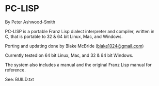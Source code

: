 
PC-LISP
=======

By Peter Ashwood-Smith

PC-LISP is a portable Franz Lisp dialect interpreter and compiler,
written in C, that is portable to 32 & 64 bit Linux, Mac, and Windows.

Porting and updating done by Blake McBride (blake1024@gmail.com)

Currently tested on 64 bit Linux, Mac, and 32 & 64 bit Windows.

The system also includes a manual and the original Franz Lisp manual
for reference.

See: BUILD.txt

